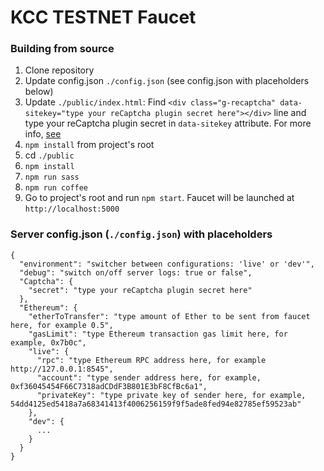 # KCC TESTNET Faucet
### Building from source

1. Clone repository
2. Update config.json `./config.json` (see config.json with placeholders below)
3. Update `./public/index.html`: Find `<div class="g-recaptcha" data-sitekey="type your reCaptcha plugin secret here"></div>` line and type your reCaptcha plugin secret in `data-sitekey` attribute. For more info, [see](https://developers.google.com/recaptcha/docs/verify?hl=ru)
4. `npm install` from project's root
5. cd `./public`
6. `npm install`
7. `npm run sass`
8. `npm run coffee`
9. Go to project's root and run `npm start`. Faucet will be launched at `http://localhost:5000`

### Server config.json (`./config.json`) with placeholders
```
{
  "environment": "switcher between configurations: 'live' or 'dev'",
  "debug": "switch on/off server logs: true or false",
  "Captcha": {
    "secret": "type your reCaptcha plugin secret here"
  },
  "Ethereum": {
    "etherToTransfer": "type amount of Ether to be sent from faucet here, for example 0.5",
    "gasLimit": "type Ethereum transaction gas limit here, for example, 0x7b0c",
    "live": {
      "rpc": "type Ethereum RPC address here, for example http://127.0.0.1:8545",
      "account": "type sender address here, for example, 0xf36045454F66C7318adCDdF3B801E3bF8CfBc6a1",
      "privateKey": "type private key of sender here, for example, 54dd4125ed5418a7a68341413f4006256159f9f5ade8fed94e82785ef59523ab"
    },
    "dev": {
      ...
    }
  }
}
